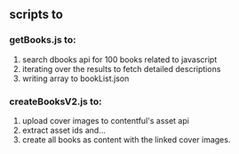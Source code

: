## scripts to 
### getBooks.js to: 
1. search dbooks api for 100 books related to javascript
2. iterating over the results to fetch detailed descriptions
3. writing array to bookList.json

### createBooksV2.js to: 
1. upload cover images to contentful's asset api 
2. extract asset ids and...
3. create all books as content with the linked cover images.

